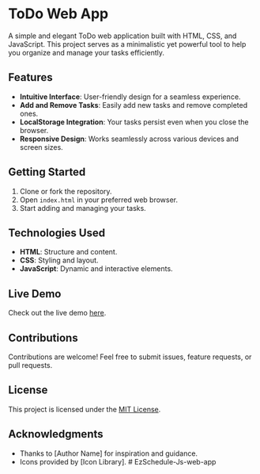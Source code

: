 # ToDo Web App

A simple and elegant ToDo web application built with HTML, CSS, and JavaScript. This project serves as a minimalistic yet powerful tool to help you organize and manage your tasks efficiently.

## Features

- **Intuitive Interface**: User-friendly design for a seamless experience.
- **Add and Remove Tasks**: Easily add new tasks and remove completed ones.
- **LocalStorage Integration**: Your tasks persist even when you close the browser.
- **Responsive Design**: Works seamlessly across various devices and screen sizes.

## Getting Started

1. Clone or fork the repository.
2. Open `index.html` in your preferred web browser.
3. Start adding and managing your tasks.

## Technologies Used

- **HTML**: Structure and content.
- **CSS**: Styling and layout.
- **JavaScript**: Dynamic and interactive elements.

## Live Demo

Check out the live demo [here](your-github-username.github.io/your-repository-name).

## Contributions

Contributions are welcome! Feel free to submit issues, feature requests, or pull requests.

## License

This project is licensed under the [MIT License](LICENSE.md).

## Acknowledgments

- Thanks to [Author Name] for inspiration and guidance.
- Icons provided by [Icon Library].
#   E z S c h e d u l e - J s - w e b - a p p  
 